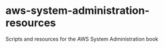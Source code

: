 aws-system-administration-resources
===================================

Scripts and resources for the AWS System Administration book

